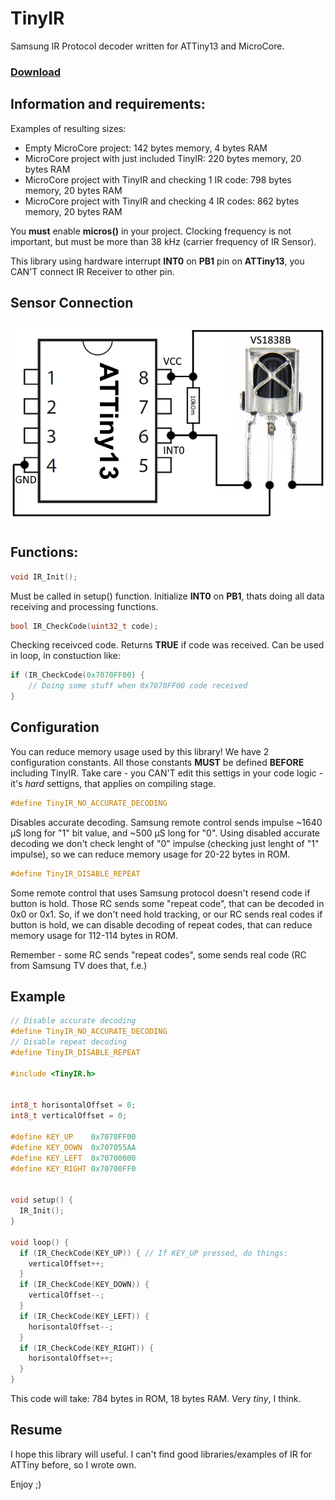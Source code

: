 # TinyIR
Samsung IR Protocol decoder written for ATTiny13 and MicroCore.

### [Download](https://github.com/Ivan-Alone/TinyIR/raw/main/TinyIR.zip)

## Information and requirements:
Examples of resulting sizes:
- Empty MicroCore project: 142 bytes memory, 4 bytes RAM
- MicroCore project with just included TinyIR: 220 bytes memory, 20 bytes RAM
- MicroCore project with TinyIR and checking 1 IR code: 798 bytes memory, 20 bytes RAM
- MicroCore project with TinyIR and checking 4 IR codes: 862 bytes memory, 20 bytes RAM

You **must** enable **micros()** in your project. Clocking frequency is not important, but must be more than 38 kHz (carrier frequency of IR Sensor).

This library using hardware interrupt **INT0** on **PB1** pin on **ATTiny13**, you CAN'T connect IR Receiver to other pin.

## Sensor Connection
![Connection Diagram](https://raw.githubusercontent.com/Ivan-Alone/TinyIR/main/tinyir_connection.png)

## Functions: 
```C++
void IR_Init();
```

Must be called in setup() function. Initialize **INT0** on **PB1**, thats doing all data receiving and processing functions.

```C++
bool IR_CheckCode(uint32_t code);
```

Checking receivced code. Returns **TRUE** if code was received. Can be used in loop, in constuction like:

```C++
if (IR_CheckCode(0x7070FF00) {
    // Doing some stuff when 0x7070FF00 code received
}
```

## Configuration
You can reduce memory usage used by this library! We have 2 configuration constants. All those constants **MUST** be defined **BEFORE** including TinyIR. Take care - you CAN'T edit this settigs in your code logic - it's *hard* settigns, that applies on compiling stage.

```C++
#define TinyIR_NO_ACCURATE_DECODING
```

Disables accurate decoding. Samsung remote control sends impulse ~1640 μS long for "1" bit value, and ~500 μS long for "0". Using disabled accurate decoding we don't check lenght of "0" impulse (checking just lenght of "1" impulse), so we can reduce memory usage for 20-22 bytes in ROM.

```C++
#define TinyIR_DISABLE_REPEAT
```

Some remote control that uses Samsung protocol doesn't resend code if button is hold. Those RC sends some "repeat code", that can be decoded in 0x0 or 0x1. So, if we don't need hold tracking, or our RC sends real codes if button is hold, we can disable decoding of repeat codes, that can reduce memory usage for 112-114 bytes in ROM.

Remember - some RC sends "repeat codes", some sends real code (RC from Samsung TV does that, f.e.)

## Example

```C++
// Disable accurate decoding
#define TinyIR_NO_ACCURATE_DECODING 
// Disable repeat decoding
#define TinyIR_DISABLE_REPEAT

#include <TinyIR.h>


int8_t horisontalOffset = 0;
int8_t verticalOffset = 0;

#define KEY_UP    0x7070FF00
#define KEY_DOWN  0x707055AA
#define KEY_LEFT  0x70700000
#define KEY_RIGHT 0x70700FF0


void setup() {
  IR_Init();
}

void loop() {
  if (IR_CheckCode(KEY_UP)) { // If KEY_UP pressed, do things: 
    verticalOffset++;
  }
  if (IR_CheckCode(KEY_DOWN)) {
    verticalOffset--;
  }
  if (IR_CheckCode(KEY_LEFT)) {
    horisontalOffset--;
  }
  if (IR_CheckCode(KEY_RIGHT)) {
    horisontalOffset++;
  }
}
```

This code will take: 784 bytes in ROM, 18 bytes RAM. Very *tiny*, I think.

## Resume
I hope this library will useful. I can't find good libraries/examples of IR for ATTiny before, so I wrote own.

Enjoy ;)
